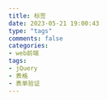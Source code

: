 ```yaml
---
title: 标签
date: 2023-05-21 19:00:43
type: "tags"
comments: false
categories:
- web前端
tags: 
- jQuery
- 表格
- 表单验证
---
```

